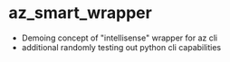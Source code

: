 # az_smart_wrapper
* Demoing concept of "intellisense" wrapper for az cli
* additional randomly testing out python cli capabilities
